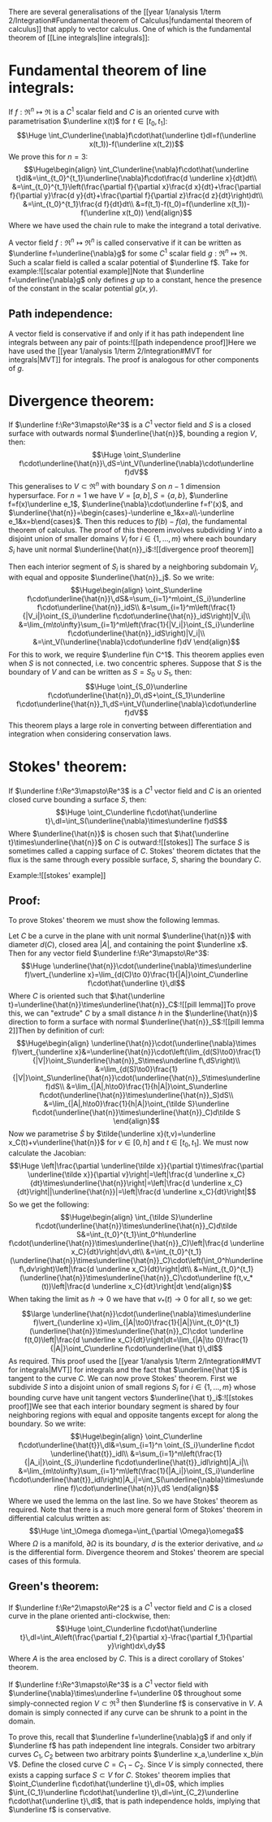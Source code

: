 There are several generalisations of the [[year 1/analysis 1/term 2/Integration#Fundamental theorem of Calculus|fundamental theorem of calculus]] that apply to vector calculus. One of which is the fundamental theorem of [[Line integrals|line integrals]]:

# Fundamental theorem of line integrals:

If $f:\Re^n\mapsto\Re$ is a $C^1$ scalar field and $C$ is an oriented curve with parametrisation $\underline x(t)$ for $t\in[t_0,t_1]$:$$\Huge \int_C\underline{\nabla}f\cdot\hat{\underline t}dl=f(\underline x(t_1))-f(\underline x(t_2))$$We prove this for $n=3$:$$\Huge\begin{align} \int_C\underline{\nabla}f\cdot\hat{\underline t}dl&=\int_{t_0}^{t_1}\underline{\nabla}f\cdot\frac{d \underline x}{dt}dt\\
&=\int_{t_0}^{t_1}\left(\frac{\partial f}{\partial x}\frac{d x}{dt}+\frac{\partial f}{\partial y}\frac{d y}{dt}+\frac{\partial f}{\partial z}\frac{d z}{dt}\right)dt\\
&=\int_{t_0}^{t_1}\frac{d f}{dt}dt\\
&=f(t_1)-f(t_0)=f(\underline x(t_1))-f(\underline x(t_0))
\end{align}$$Where we have used the chain rule to make the integrand a total derivative.

A vector field $f:\Re^n\mapsto\Re^n$ is called conservative if it can be written as $\underline f=\underline{\nabla}g$ for some $C^1$ scalar field $g:\Re^n\mapsto\Re$. Such a scalar field is called a scalar potential of $\underline f$. Take for example:![[scalar potential example]]Note that $\underline f=\underline{\nabla}g$ only defines $g$ up to a constant, hence the presence of the constant in the scalar potential $g(x,y)$.

## Path independence:
A vector field is conservative if and only if it has path independent line integrals between any pair of points:![[path independence proof]]Here we have used the [[year 1/analysis 1/term 2/Integration#MVT for integrals|MVT]] for integrals. The proof is analogous for other components of $g$.

# Divergence theorem:

If $\underline f:\Re^3\mapsto\Re^3$ is a $C^1$ vector field and $S$ is a closed surface with outwards normal $\underline{\hat{n}}$, bounding a region $V$, then:$$\Huge \oint_S\underline f\cdot\underline{\hat{n}}\,dS=\int_V(\underline{\nabla}\cdot\underline f)dV$$This generalises to $V\subset\Re^n$ with boundary $S$ on $n-1$ dimension hypersurface. For $n=1$ we have $V=[a,b],S=\{a,b\}$, $\underline f=f(x)\underline e_1$, $\underline{\nabla}\cdot\underline f=f'(x)$, and $\underline{\hat{n}}=\begin{cases}-\underline e_1&x=a\\-\underline e_1&x=b\end{cases}$. Then this reduces to $f(b)-f(a)$, the fundamental theorem of calculus. The proof of this theorem involves subdividing $V$ into a disjoint union of smaller domains $V_i$ for $i\in\{1,\dots,m\}$ where each boundary $S_i$ have unit normal $\underline{\hat{n}}_i$:![[divergence proof theorem]]

Then each interior segment of $S_i$ is shared by a neighboring subdomain $V_j$, with equal and opposite $\underline{\hat{n}}_j$. So we write:$$\Huge\begin{align} 
\oint_S\underline f\cdot\underline{\hat{n}}\,dS&=\sum_{i=1}^m\oint_{S_i}\underline f\cdot\underline{\hat{n}}_idS\\
&=\sum_{i=1}^m\left(\frac{1}{|V_i|}\oint_{S_i}\underline f\cdot\underline{\hat{n}}_idS\right)|V_i|\\
&=\lim_{m\to\infty}\sum_{i=1}^m\left(\frac{1}{|V_i|}\oint_{S_i}\underline f\cdot\underline{\hat{n}}_idS\right)|V_i|\\
&=\int_V(\underline{\nabla}\cdot\underline f)dV
\end{align}$$For this to work, we require $\underline f\in C^1$. This theorem applies even when $S$ is not connected, i.e. two concentric spheres. Suppose that $S$ is the boundary of $V$ and can be written as $S=S_0\cup S_1$, then:$$\Huge \oint_{S_0}\underline f\cdot\underline{\hat{n}}_0\,dS+\oint_{S_1}\underline f\cdot\underline{\hat{n}}_1\,dS=\int_V(\underline{\nabla}\cdot\underline f)dV$$This theorem plays a large role in converting between differentiation and integration when considering conservation laws.

# Stokes' theorem:

If $\underline f:\Re^3\mapsto\Re^3$ is a $C^1$ vector field and $C$ is an oriented closed curve bounding a surface $S$, then:$$\Huge \oint_C\underline f\cdot\hat{\underline t}\,dl=\int_S(\underline{\nabla}\times\underline f)dS$$Where $\underline{\hat{n}}$ is chosen such that $\hat{\underline t}\times\underline{\hat{n}}$ on $C$ is outward:![[stokes]]
The surface $S$ is sometimes called a capping surface of $C$. Stokes' theorem dictates that the flux is the same through every possible surface, $S$, sharing the boundary $C$.

Example:![[stokes' example]]
## Proof:
To prove Stokes' theorem we must show the following lemmas.

Let $C$ be a curve in the plane with unit normal $\underline{\hat{n}}$ with diameter $d(C)$, closed area $|A|$, and containing the point $\underline x$. Then for any vector field $\underline f:\Re^3\mapsto\Re^3$:$$\Huge \underline{\hat{n}}\cdot(\underline{\nabla}\times\underline f)\vert_{\underline x}=\lim_{d(C)\to 0}\frac{1}{|A|}\oint_C\underline f\cdot\hat{\underline t}\,dl$$Where $C$ is oriented such that $\hat{\underline t}=\underline{\hat{n}}\times\underline{\hat{n}}_C$:![[pill lemma]]To prove this, we can "extrude" $C$ by a small distance $h$ in the $\underline{\hat{n}}$ direction to form a surface with normal $\underline{\hat{n}}_S$:![[pill lemma 2]]Then by definition of curl:$$\Huge\begin{align}
\underline{\hat{n}}\cdot(\underline{\nabla}\times f)\vert_{\underline x}&=\underline{\hat{n}}\cdot\left(\lim_{d(S)\to0}\frac{1}{|V|}\oint_S\underline{\hat{n}}_S\times\underline f\,dS\right)\\
&=\lim_{d(S)\to0}\frac{1}{|V|}\oint_S\underline{\hat{n}}\cdot(\underline{\hat{n}}_S\times\underline f)dS\\
&=\lim_{|A|,h\to0}\frac{1}{h|A|}\oint_S\underline f\cdot(\underline{\hat{n}}\times\underline{\hat{n}}_S)dS\\
&=\lim_{|A|,h\to0}\frac{1}{h|A|}\oint_{\tilde S}\underline f\cdot(\underline{\hat{n}}\times\underline{\hat{n}}_C)d\tilde S
\end{align}$$Now we parametrise $\tilde S$ by $\tilde{\underline x}(t,v)=\underline x_C(t)+v\underline{\hat{n}}$ for $v\in[0,h]$ and $t\in[t_0,t_1]$. We must now calculate the Jacobian:$$\Huge \left|\frac{\partial \underline{\tilde x}}{\partial t}\times\frac{\partial \underline{\tilde x}}{\partial v}\right|=\left|\frac{d \underline x_C}{dt}\times\underline{\hat{n}}\right|=\left|\frac{d \underline x_C}{dt}\right||\underline{\hat{n}}|=\left|\frac{d \underline x_C}{dt}\right|$$So we get the following:$$\Huge\begin{align}
\int_{\tilde S}\underline f\cdot(\underline{\hat{n}}\times\underline{\hat{n}}_C)d\tilde S&=\int_{t_0}^{t_1}\int_0^h\underline f\cdot(\underline{\hat{n}}\times\underline{\hat{n}}_C)\left|\frac{d \underline x_C}{dt}\right|dv\,dt\\
&=\int_{t_0}^{t_1}(\underline{\hat{n}}\times\underline{\hat{n}}_C)\cdot\left(\int_0^h\underline f\,dv\right)\left|\frac{d \underline x_C}{dt}\right|dt\\
&=h\int_{t_0}^{t_1}(\underline{\hat{n}}\times\underline{\hat{n}}_C)\cdot\underline f(t,v_*(t))\left|\frac{d \underline x_C}{dt}\right|dt
\end{align}$$When taking the limit as $h\to0$ we have that $v_*(t)\to0$ for all $t$, so we get:$$\large \underline{\hat{n}}\cdot(\underline{\nabla}\times\underline f)\vert_{\underline x}=\lim_{|A|\to0}\frac{1}{|A|}\int_{t_0}^{t_1}(\underline{\hat{n}}\times\underline{\hat{n}}_C)\cdot \underline f(t,0)\left|\frac{d \underline x_C}{dt}\right|dt=\lim_{|A|\to 0}\frac{1}{|A|}\oint_C\underline f\cdot\underline{\hat t}\,dl$$As required. This proof used the [[year 1/analysis 1/term 2/Integration#MVT for integrals|MVT]] for integrals and the fact that $\underline{\hat t}$ is tangent to the curve $C$. We can now prove Stokes' theorem. First we subdivide $S$ into a disjoint union of small regions $S_i$ for $i\in\{1,\dots,m\}$ whose bounding curve have unit tangent vectors $\underline{\hat t}_i$:![[stokes proof]]We see that each interior boundary segment is shared by four neighboring regions with equal and opposite tangents except for along the boundary. So we write:$$\Huge\begin{align}
\oint_C\underline f\cdot\underline{\hat{t}}\,dl&=\sum_{i=1}^n \oint_{S_i}\underline f\cdot \underline{\hat{t}}_idl\\
&=\sum_{i=1}^n\left(\frac{1}{|A_i|}\oint_{S_i}\underline f\cdot\underline{\hat{t}}_idl\right)|A_i|\\
&=\lim_{m\to\infty}\sum_{i=1}^m\left(\frac{1}{|A_i|}\oint_{S_i}\underline f\cdot\underline{\hat{t}}_idl\right)|A_i|=\int_S(\underline{\nabla}\times\underline f)\cdot\underline{\hat{n}}\,dS
\end{align}$$Where we used the lemma on the last line. So we have Stokes' theorem as required. Note that there is a much more general form of Stokes' theorem in differential calculus written as:$$\Huge \int_\Omega d\omega=\int_{\partial \Omega}\omega$$Where $\Omega$ is a manifold, $\partial\Omega$ is its boundary, $d$ is the exterior derivative, and $\omega$ is the differential form. Divergence theorem and Stokes' theorem are special cases of  this formula.


## Green's theorem:
If $\underline f:\Re^2\mapsto\Re^2$ is a $C^1$ vector field and $C$ is a closed curve in the plane oriented anti-clockwise, then:$$\Huge \oint_C\underline f\cdot\hat{\underline t}\,dl=\int_A\left(\frac{\partial f_2}{\partial x}-\frac{\partial f_1}{\partial y}\right)dx\,dy$$Where $A$ is the area enclosed by $C$. This is a direct corollary of Stokes' theorem.


If $\underline f:\Re^3\mapsto\Re^3$ is a $C^1$ vector field with $\underline{\nabla}\times\underline f=\underline 0$ throughout some simply-connected region $V\subset\Re^3$ then $\underline f$ is conservative in $V$. A domain is simply connected if any curve can be shrunk to a point in the domain.

To prove this, recall that $\underline f=\underline{\nabla}g$ if and only if $\underline f$ has path independent line integrals. Consider two arbitrary curves $C_1,C_2$ between two arbitrary points $\underline x_a,\underline x_b\in V$. Define the closed curve $C=C_1-C_2$. Since $V$ is simply connected, there exists a capping surface $S\subset V$ for $C$. Stokes' theorem implies that $\oint_C\underline f\cdot\hat{\underline t}\,dl=0$, which implies $\int_{C_1}\underline f\cdot\hat{\underline t}\,dl=\int_{C_2}\underline f\cdot\hat{\underline t}\,dl$, that is path independence holds, implying that $\underline f$ is conservative.